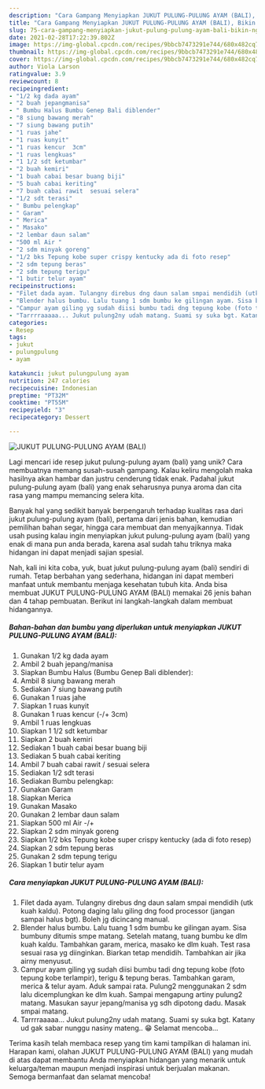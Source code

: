 ```yaml
---
description: "Cara Gampang Menyiapkan JUKUT PULUNG-PULUNG AYAM (BALI), Bikin Ngiler"
title: "Cara Gampang Menyiapkan JUKUT PULUNG-PULUNG AYAM (BALI), Bikin Ngiler"
slug: 75-cara-gampang-menyiapkan-jukut-pulung-pulung-ayam-bali-bikin-ngiler
date: 2021-02-28T17:22:39.802Z
image: https://img-global.cpcdn.com/recipes/9bbcb7473291e744/680x482cq70/jukut-pulung-pulung-ayam-bali-foto-resep-utama.jpg
thumbnail: https://img-global.cpcdn.com/recipes/9bbcb7473291e744/680x482cq70/jukut-pulung-pulung-ayam-bali-foto-resep-utama.jpg
cover: https://img-global.cpcdn.com/recipes/9bbcb7473291e744/680x482cq70/jukut-pulung-pulung-ayam-bali-foto-resep-utama.jpg
author: Viola Larson
ratingvalue: 3.9
reviewcount: 8
recipeingredient:
- "1/2 kg dada ayam"
- "2 buah jepangmanisa"
- " Bumbu Halus Bumbu Genep Bali diblender"
- "8 siung bawang merah"
- "7 siung bawang putih"
- "1 ruas jahe"
- "1 ruas kunyit"
- "1 ruas kencur  3cm"
- "1 ruas lengkuas"
- "1 1/2 sdt ketumbar"
- "2 buah kemiri"
- "1 buah cabai besar buang biji"
- "5 buah cabai keriting"
- "7 buah cabai rawit  sesuai selera"
- "1/2 sdt terasi"
- " Bumbu pelengkap"
- " Garam"
- " Merica"
- " Masako"
- "2 lembar daun salam"
- "500 ml Air "
- "2 sdm minyak goreng"
- "1/2 bks Tepung kobe super crispy kentucky ada di foto resep"
- "2 sdm tepung beras"
- "2 sdm tepung terigu"
- "1 butir telur ayam"
recipeinstructions:
- "Filet dada ayam. Tulangny direbus dng daun salam smpai mendidih (utk kuah kaldu). Potong daging lalu giling dng food processor (jangan sampai halus bgt). Boleh jg dicincang manual."
- "Blender halus bumbu. Lalu tuang 1 sdm bumbu ke gilingan ayam. Sisa bumbuny ditumis smpe matang. Setelah matang, tuang bumbu ke dlm kuah kaldu. Tambahkan garam, merica, masako ke dlm kuah. Test rasa sesuai rasa yg diinginkan. Biarkan tetap mendidih. Tambahkan air jika airny menyusut."
- "Campur ayam giling yg sudah diisi bumbu tadi dng tepung kobe (foto tepung kobe terlampir), terigu &amp; tepung beras. Tambahkan garam, merica &amp; telur ayam. Aduk sampai rata. Pulung2 menggunakan 2 sdm lalu dicemplungkan ke dlm kuah. Sampai mengapung artiny pulung2 matang. Masukan sayur jepang/manisa yg sdh dipotong dadu. Masak smpai matang."
- "Tarrrraaaaa... Jukut pulung2ny udah matang. Suami sy suka bgt. Katany ud gak sabar nunggu nasiny mateng.. 😁 Selamat mencoba..."
categories:
- Resep
tags:
- jukut
- pulungpulung
- ayam

katakunci: jukut pulungpulung ayam 
nutrition: 247 calories
recipecuisine: Indonesian
preptime: "PT32M"
cooktime: "PT55M"
recipeyield: "3"
recipecategory: Dessert

---
```



![JUKUT PULUNG-PULUNG AYAM (BALI)](https://img-global.cpcdn.com/recipes/9bbcb7473291e744/680x482cq70/jukut-pulung-pulung-ayam-bali-foto-resep-utama.jpg)

Lagi mencari ide resep jukut pulung-pulung ayam (bali) yang unik? Cara membuatnya memang susah-susah gampang. Kalau keliru mengolah maka hasilnya akan hambar dan justru cenderung tidak enak. Padahal jukut pulung-pulung ayam (bali) yang enak seharusnya punya aroma dan cita rasa yang mampu memancing selera kita.

Banyak hal yang sedikit banyak berpengaruh terhadap kualitas rasa dari jukut pulung-pulung ayam (bali), pertama dari jenis bahan, kemudian pemilihan bahan segar, hingga cara membuat dan menyajikannya. Tidak usah pusing kalau ingin menyiapkan jukut pulung-pulung ayam (bali) yang enak di mana pun anda berada, karena asal sudah tahu triknya maka hidangan ini dapat menjadi sajian spesial.




Nah, kali ini kita coba, yuk, buat jukut pulung-pulung ayam (bali) sendiri di rumah. Tetap berbahan yang sederhana, hidangan ini dapat memberi manfaat untuk membantu menjaga kesehatan tubuh kita. Anda bisa membuat JUKUT PULUNG-PULUNG AYAM (BALI) memakai 26 jenis bahan dan 4 tahap pembuatan. Berikut ini langkah-langkah dalam membuat hidangannya.

<!--inarticleads1-->

##### Bahan-bahan dan bumbu yang diperlukan untuk menyiapkan JUKUT PULUNG-PULUNG AYAM (BALI):

1. Gunakan 1/2 kg dada ayam
1. Ambil 2 buah jepang/manisa
1. Siapkan  Bumbu Halus (Bumbu Genep Bali diblender):
1. Ambil 8 siung bawang merah
1. Sediakan 7 siung bawang putih
1. Gunakan 1 ruas jahe
1. Siapkan 1 ruas kunyit
1. Gunakan 1 ruas kencur (-/+ 3cm)
1. Ambil 1 ruas lengkuas
1. Siapkan 1 1/2 sdt ketumbar
1. Siapkan 2 buah kemiri
1. Sediakan 1 buah cabai besar buang biji
1. Sediakan 5 buah cabai keriting
1. Ambil 7 buah cabai rawit / sesuai selera
1. Sediakan 1/2 sdt terasi
1. Sediakan  Bumbu pelengkap:
1. Gunakan  Garam
1. Siapkan  Merica
1. Gunakan  Masako
1. Gunakan 2 lembar daun salam
1. Siapkan 500 ml Air -/+
1. Siapkan 2 sdm minyak goreng
1. Siapkan 1/2 bks Tepung kobe super crispy kentucky (ada di foto resep)
1. Siapkan 2 sdm tepung beras
1. Gunakan 2 sdm tepung terigu
1. Siapkan 1 butir telur ayam




<!--inarticleads2-->

##### Cara menyiapkan JUKUT PULUNG-PULUNG AYAM (BALI):

1. Filet dada ayam. Tulangny direbus dng daun salam smpai mendidih (utk kuah kaldu). Potong daging lalu giling dng food processor (jangan sampai halus bgt). Boleh jg dicincang manual.
1. Blender halus bumbu. Lalu tuang 1 sdm bumbu ke gilingan ayam. Sisa bumbuny ditumis smpe matang. Setelah matang, tuang bumbu ke dlm kuah kaldu. Tambahkan garam, merica, masako ke dlm kuah. Test rasa sesuai rasa yg diinginkan. Biarkan tetap mendidih. Tambahkan air jika airny menyusut.
1. Campur ayam giling yg sudah diisi bumbu tadi dng tepung kobe (foto tepung kobe terlampir), terigu &amp; tepung beras. Tambahkan garam, merica &amp; telur ayam. Aduk sampai rata. Pulung2 menggunakan 2 sdm lalu dicemplungkan ke dlm kuah. Sampai mengapung artiny pulung2 matang. Masukan sayur jepang/manisa yg sdh dipotong dadu. Masak smpai matang.
1. Tarrrraaaaa... Jukut pulung2ny udah matang. Suami sy suka bgt. Katany ud gak sabar nunggu nasiny mateng.. 😁 Selamat mencoba...




Terima kasih telah membaca resep yang tim kami tampilkan di halaman ini. Harapan kami, olahan JUKUT PULUNG-PULUNG AYAM (BALI) yang mudah di atas dapat membantu Anda menyiapkan hidangan yang menarik untuk keluarga/teman maupun menjadi inspirasi untuk berjualan makanan. Semoga bermanfaat dan selamat mencoba!
